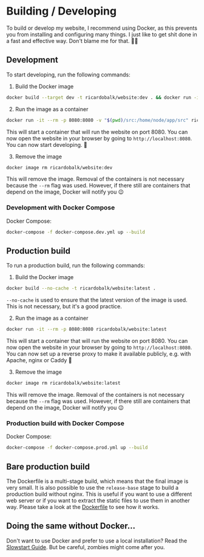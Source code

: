 # Building / Developing

To build or develop my website, I recommend using Docker, as this prevents you from installing and configuring many things. I just like to get shit done in a fast and effective way. Don't blame me for that. :man_shrugging:

## Development

To start developing, run the following commands:

1) Build the Docker image

```sh
docker build --target dev -t ricardobalk/website:dev . && docker run -it --rm -p 8080:8080 -v "$(pwd)/src:/home/node/app/src" ricardobalk/website:dev "dev"
```

2) Run the image as a container

```sh
docker run -it --rm -p 8080:8080 -v "$(pwd)/src:/home/node/app/src" ricardobalk/website:dev "dev"
```

This will start a container that will run the website on port 8080. You can now open the website in your browser by going to `http://localhost:8080`. You can now start developing. :tada:

3) Remove the image

```sh
docker image rm ricardobalk/website:dev
```

This will remove the image. Removal of the containers is not necessary because the `--rm` flag was used. However, if there still are containers that depend on the image, Docker will notify you :wink:

### Development with Docker Compose

Docker Compose:

```sh
docker-compose -f docker-compose.dev.yml up --build
```

## Production build

To run a production build, run the following commands:

1) Build the Docker image

```sh
docker build --no-cache -t ricardobalk/website:latest .
```

`--no-cache` is used to ensure that the latest version of the image is used. This is not necessary, but it's a good practice.

2) Run the image as a container

```sh
docker run -it --rm -p 8080:8080 ricardobalk/website:latest
```

This will start a container that will run the website on port 8080. You can now open the website in your browser by going to `http://localhost:8080`. You can now set up a reverse proxy to make it available publicly, e.g. with Apache, nginx or Caddy :tada:

3) Remove the image

```sh
docker image rm ricardobalk/website:latest
```

This will remove the image. Removal of the containers is not necessary because the `--rm` flag was used. However, if there still are containers that depend on the image, Docker will notify you :wink:

### Production build with Docker Compose

Docker Compose:

```sh
docker-compose -f docker-compose.prod.yml up --build
```

## Bare production build

The Dockerfile is a multi-stage build, which means that the final image is very small. It is also possible to use the `release-base` stage to build a production build without nginx. This is useful if you want to use a different web server or if you want to extract the static files to use them in another way. Please take a look at the [Dockerfile](../../Dockerfile) to see how it works.

## Doing the same without Docker...

Don't want to use Docker and prefer to use a local installation? Read the [Slowstart Guide](./without-docker.md). But be careful, zombies might come after you.